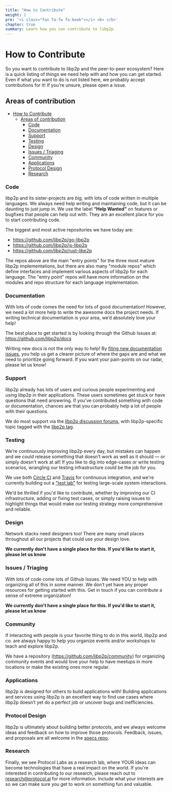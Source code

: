 ```yaml
---
title: "How to Contribute"
weight: 2
pre: '<i class="fas fa-fw fa-book"></i> <b> </b>'
chapter: true
summary: Learn how you can contribute to libp2p.
---
```


# How to Contribute

So you want to contribute to libp2p and the peer-to-peer ecosystem? Here is a quick listing
of things we need help with and how you can get started. Even if what you want
to do is not listed here, we probably accept contributions for it! If you're
unsure, please open a issue.

## Areas of contribution
- [How to Contribute](#how-to-contribute)
  - [Areas of contribution](#areas-of-contribution)
    - [Code](#code)
    - [Documentation](#documentation)
    - [Support](#support)
    - [Testing](#testing)
    - [Design](#design)
    - [Issues / Triaging](#issues--triaging)
    - [Community](#community)
    - [Applications](#applications)
    - [Protocol Design](#protocol-design)
    - [Research](#research)

### Code

libp2p and its sister-projects are *big,* with lots of code written in
multiple languages. We always need help writing and maintaining code, but it
can be daunting to just jump in. We use the label **“Help Wanted”** on features
or bugfixes that people can help out with. They are an excellent place for you
to start contributing code.

The biggest and most active repositories we have today are:

- https://github.com/libp2p/go-libp2p
- https://github.com/libp2p/js-libp2p
- https://github.com/libp2p/rust-libp2p

The repos above are the main "entry points" for the three most mature libp2p
implementations, but there are also many "module repos" which define interfaces
and implement various aspects of libp2p for each language. The "entry point"
repos will have more information on the modules and repo structure for each
language implementation.

### Documentation

With lots of code comes the need for lots of good documentation! However, we
need a lot more help to write the awesome docs the project needs. If writing
technical documentation is your area, we’d absolutely love your help!

The best place to get started is by looking through the Github Issues at:
https://github.com/libp2p/docs

Writing new docs is not the only way to help! By
[filing new documentation issues](https://github.com/libp2p/docs/issues/new),
you help us get a clearer picture of where the gaps are and what we need to
prioritize going forward. If you want your pain-points on our radar, please
let us know!

### Support

libp2p already has lots of users and curious people experimenting and using
libp2p in their applications. These users sometimes get stuck or have questions
that need answering. If you’ve contributed something with code or documentation,
chances are that you can probably help a lot of people with their questions.

We do most support via the [libp2p discussion forums](https://discuss.libp2p.io/), with
libp2p-specific topic tagged with the [libp2p tag](https://discuss.ipfs.io/tags/libp2p).

### Testing

We’re continuously improving libp2p every day, but mistakes can happen and we
could release something that doesn’t work as well as it should — or simply doesn't
work at all! If you like to dig into edge-cases or write testing scenarios,
wrangling our testing infrastructure could be the job for you.

We use both [Circle CI](https://circleci.com/) and [Travis](https://travis-ci.org/)
for continuous integration, and we're currently building out a
["test lab"](https://github.com/libp2p/testlab) for testing large-scale system
interactions.

We'd be thrilled if you'd like to contribute, whether by improving our CI
infrastructure, adding or fixing test cases, or simply raising issues to
highlight things that would make our testing strategy more comprehensive and
reliable.

### Design

Network stacks need designers too! There are many small places throughout all
our projects that could use your design love.

**We currently don't have a single place for this. If you'd like to start it, please let us know**


### Issues / Triaging

With lots of code come lots of Github Issues. We need YOU to help with
organizing all of this in some manner. We don’t yet have any proper resources
for getting started with this. Get in touch if you can contribute a sense of
extreme organization!

**We currently don't have a single place for this. If you'd like to start it, please let us know**


### Community

If interacting with people is your favorite thing to do in this world, libp2p and
co. are always happy to help you organize events and/or workshops to teach and
explore libp2p.

We have a repository (https://github.com/libp2p/community) for organizing
community events and would love your help to have meetups in more locations or
make the existing ones more regular.


### Applications

libp2p is designed for others to build applications with! Building
applications and services using libp2p is an excellent way to find use cases
where libp2p doesn’t yet do a perfect job or uncover bugs and inefficiencies.


### Protocol Design

libp2p is ultimately about building better protocols, and we always welcome ideas
and feedback on how to improve those protocols. Feedback, issues, and
proposals are all welcome in the [specs repo](https://github.com/libp2p/specs).

### Research

Finally, we see Protocol Labs as a research lab, where YOUR ideas can become
technologies that have a real impact on the world. If you're interested in
contributing to our research, please reach out to research@protocol.ai for
more information. Include what your interests are so we can make sure you get to
work on something fun and valuable.
